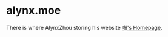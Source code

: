 alynx.moe
=========

There is where AlynxZhou storing his website [喵's Homepage](http://alynx.moe/).

<!-- [![Built with Spacemacs](https://cdn.rawgit.com/syl20bnr/spacemacs/442d025779da2f62fc86c2082703697714db6514/assets/spacemacs-badge.svg)](http://github.com/syl20bnr/spacemacs) -->
